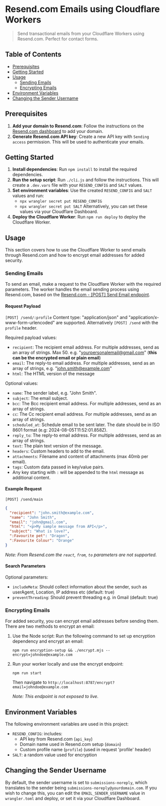 # Resend.com Emails using Cloudflare Workers

> Send transactional emails from your Cloudflare Workers using Resend.com. Perfect for contact forms.

## Table of Contents
- [Prerequisites](#prerequisites)
- [Getting Started](#getting-started)
- [Usage](#usage)
  - [Sending Emails](#sending-emails)
  - [Encrypting Emails](#encrypting-emails)
- [Environment Variables](#environment-variables)
- [Changing the Sender Username](#changing-the-sender-username)

## Prerequisites

1. **Add your domain to Resend.com**: Follow the instructions on the [Resend.com dashboard](https://resend.com/docs/dashboard/domains/cloudflare) to add your domain.
2. **Generate Resend.com API key**: Create a new API key with `Sending access` permission. This will be used to authenticate your emails.

## Getting Started

1. **Install dependencies**: Run `npm install` to install the required dependencies.
2. **Run the setup script**: Run `./cli.js` and follow the instructions. This will create a `.dev.vars` file with your `RESEND_CONFIG` and `SALT` values.
3. **Set environment variables**: Use the created `RESEND_CONFIG` and `SALT` values and run:
   * `npx wrangler secret put RESEND_CONFIG`
   * `npx wrangler secret put SALT`
   Alternatively, you can set these values via your Cloudflare Dashboard.
4. **Deploy the Cloudflare Worker**: Run `npm run deploy` to deploy the Cloudflare Worker.

## Usage

This section covers how to use the Cloudflare Worker to send emails through Resend.com and how to encrypt email addresses for added security.

### Sending Emails

To send an email, make a request to the Cloudflare Worker with the required parameters. The worker handles the email sending process using Resend.com, based on the [Resend.com - [POST] Send Email endpoint](https://resend.com/docs/api-reference/emails/send-email).

#### Request Payload
`[POST] /send/:profile`
Content type: "application/json" and "application/x-www-form-urlencoded" are supported. Alternatively `[POST] /send` with the `profile` header.

Required payload values:
* `recipient`: The recipient email address. For multiple addresses, send as an array of strings. Max 50. e.g. "yourpersonalemail@gmail.com" (**this can be the encrypted email or plain email**)
* `email`: The reply-to email address. For multiple addresses, send as an array of strings, e.g. "john.smith@example.com"
* `html`: The HTML version of the message

Optional values:
* `name`: The sender label, e.g. "John Smith".
* `subject`: The email subject.
* `bcc`: The Bcc recipient email address. For multiple addresses, send as an array of strings.
* `cc`: The Cc recipient email address. For multiple addresses, send as an array of strings.
* `scheduled_at`: Schedule email to be sent later. The date should be in ISO 8601 format (e.g: 2024-08-05T11:52:01.858Z).
* `reply_to`: The reply-to email address. For multiple addresses, send as an array of strings.
* `text`: The plain text version of the message.
* `headers`: Custom headers to add to the email.
* `attachments`: Filename and content of attachments (max 40mb per email).
* `tags`: Custom data passed in key/value pairs.
* Any key starting with `:` will be appended to the `html` message as additional content.

#### Example Request

`[POST] /send/main`

```json
{
  "recipient": "john.smith@example.com",
  "name": "John Smith",
  "email": "john@gmail.com",
  "html": "<p>My sample message from API</p>",
  "subject": "What is love?",
  ":Favourite pet": "Dragon",
  ":Favourite Colour": "Orange"
}
```

_Note: From Resend.com the `react`, `from`, `to` parameters are not supported._

#### Search Parameters

Optional parameters:
* `includeMeta`: Should collect information about the sender, such as userAgent, Location, IP address etc (default: true) 
* `preventThreading`: Should prevent threading e.g. in Gmail (default: true)

### Encrypting Emails

For added security, you can encrypt email addresses before sending them. There are two methods to encrypt an email:

1. Use the Node script:
   Run the following command to set up encryption dependency and encrypt an email:
      ```
      npm run encryption-setup && ./encrypt.mjs --encrypt=johndoe@example.com
      ```


2. Run your worker locally and use the encrypt endpoint:
   ```
   npm run start
   ```
   Then navigate to `http://localhost:8787/encrypt?email=johndoe@example.com`

   _Note: This endpoint is not exposed to live._

## Environment Variables

The following environment variables are used in this project:

* `RESEND_CONFIG`: includes:
  + API key from Resend.com (`api_key`)
  + Domain name used in Resend.com setup (`domain`)
  + Custom profile name (`profile`) (used in request 'profile' header)
* `SALT`: a random value used for encryption

## Changing the Sender Username

By default, the sender username is set to `submissions-noreply`, which translates to the sender being `submissions-noreply@yourdomain.com`. If you wish to change this, you can edit the `EMAIL_SENDER_USERNAME` value in `wrangler.toml` and deploy, or set it via your Cloudflare Dashboard.